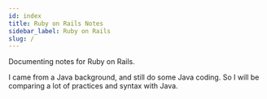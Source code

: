 ```yaml
---
id: index
title: Ruby on Rails Notes
sidebar_label: Ruby on Rails
slug: /
---
```


Documenting notes for Ruby on Rails.

I came from a Java background, and still do some Java coding. So I will be comparing a lot of practices and syntax with Java.